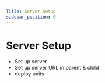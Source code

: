 ```yaml
---
Title: Server Setup
sidebar_position: 0
---
```


# Server Setup

- Set up server
- Set up server URL in parent & child
- deploy units